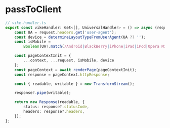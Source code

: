 
<style>
[data-slidev-no="18"] {
    .slidev-layout .slidev-code-wrapper {
        max-width: 100%;
    }
}
</style>

# passToClient

```ts {*|7-14}{startLine: 4, lines: true}
// vike-handler.ts
export const vikeHandler: Get<[], UniversalHandler> = () => async (request, context) => {
    const UA = request.headers.get('user-agent');
    const device = determineLayoutTypeFromUserAgent(UA ?? '');
    const isMobile = 
        Boolean(UA?.match(/Android|BlackBerry|iPhone|iPad|iPod|Opera Mini|IEMobile|WPDesktop/i));

    const pageContextInit = {
        ...context, ...request, isMobile, device
    };
    const pageContext = await renderPage(pageContextInit);
    const response = pageContext.httpResponse;

    const { readable, writable } = new TransformStream();

    response?.pipe(writable);

    return new Response(readable, {
        status: response?.statusCode,
        headers: response?.headers,
    });
};
```

<Counter/>
